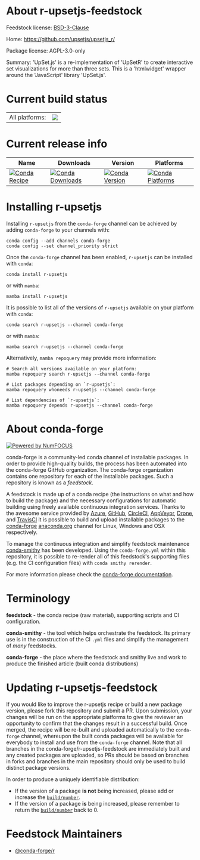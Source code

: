 About r-upsetjs-feedstock
=========================

Feedstock license: [BSD-3-Clause](https://github.com/conda-forge/r-upsetjs-feedstock/blob/main/LICENSE.txt)

Home: https://github.com/upsetjs/upsetjs_r/

Package license: AGPL-3.0-only

Summary: 'UpSet.js' is a re-implementation of 'UpSetR' to create interactive set visualizations for more than three sets. This is a 'htmlwidget' wrapper around the 'JavaScript' library 'UpSet.js'.

Current build status
====================


<table><tr><td>All platforms:</td>
    <td>
      <a href="https://dev.azure.com/conda-forge/feedstock-builds/_build/latest?definitionId=12882&branchName=main">
        <img src="https://dev.azure.com/conda-forge/feedstock-builds/_apis/build/status/r-upsetjs-feedstock?branchName=main">
      </a>
    </td>
  </tr>
</table>

Current release info
====================

| Name | Downloads | Version | Platforms |
| --- | --- | --- | --- |
| [![Conda Recipe](https://img.shields.io/badge/recipe-r--upsetjs-green.svg)](https://anaconda.org/conda-forge/r-upsetjs) | [![Conda Downloads](https://img.shields.io/conda/dn/conda-forge/r-upsetjs.svg)](https://anaconda.org/conda-forge/r-upsetjs) | [![Conda Version](https://img.shields.io/conda/vn/conda-forge/r-upsetjs.svg)](https://anaconda.org/conda-forge/r-upsetjs) | [![Conda Platforms](https://img.shields.io/conda/pn/conda-forge/r-upsetjs.svg)](https://anaconda.org/conda-forge/r-upsetjs) |

Installing r-upsetjs
====================

Installing `r-upsetjs` from the `conda-forge` channel can be achieved by adding `conda-forge` to your channels with:

```
conda config --add channels conda-forge
conda config --set channel_priority strict
```

Once the `conda-forge` channel has been enabled, `r-upsetjs` can be installed with `conda`:

```
conda install r-upsetjs
```

or with `mamba`:

```
mamba install r-upsetjs
```

It is possible to list all of the versions of `r-upsetjs` available on your platform with `conda`:

```
conda search r-upsetjs --channel conda-forge
```

or with `mamba`:

```
mamba search r-upsetjs --channel conda-forge
```

Alternatively, `mamba repoquery` may provide more information:

```
# Search all versions available on your platform:
mamba repoquery search r-upsetjs --channel conda-forge

# List packages depending on `r-upsetjs`:
mamba repoquery whoneeds r-upsetjs --channel conda-forge

# List dependencies of `r-upsetjs`:
mamba repoquery depends r-upsetjs --channel conda-forge
```


About conda-forge
=================

[![Powered by
NumFOCUS](https://img.shields.io/badge/powered%20by-NumFOCUS-orange.svg?style=flat&colorA=E1523D&colorB=007D8A)](https://numfocus.org)

conda-forge is a community-led conda channel of installable packages.
In order to provide high-quality builds, the process has been automated into the
conda-forge GitHub organization. The conda-forge organization contains one repository
for each of the installable packages. Such a repository is known as a *feedstock*.

A feedstock is made up of a conda recipe (the instructions on what and how to build
the package) and the necessary configurations for automatic building using freely
available continuous integration services. Thanks to the awesome service provided by
[Azure](https://azure.microsoft.com/en-us/services/devops/), [GitHub](https://github.com/),
[CircleCI](https://circleci.com/), [AppVeyor](https://www.appveyor.com/),
[Drone](https://cloud.drone.io/welcome), and [TravisCI](https://travis-ci.com/)
it is possible to build and upload installable packages to the
[conda-forge](https://anaconda.org/conda-forge) [anaconda.org](https://anaconda.org/)
channel for Linux, Windows and OSX respectively.

To manage the continuous integration and simplify feedstock maintenance
[conda-smithy](https://github.com/conda-forge/conda-smithy) has been developed.
Using the ``conda-forge.yml`` within this repository, it is possible to re-render all of
this feedstock's supporting files (e.g. the CI configuration files) with ``conda smithy rerender``.

For more information please check the [conda-forge documentation](https://conda-forge.org/docs/).

Terminology
===========

**feedstock** - the conda recipe (raw material), supporting scripts and CI configuration.

**conda-smithy** - the tool which helps orchestrate the feedstock.
                   Its primary use is in the construction of the CI ``.yml`` files
                   and simplify the management of *many* feedstocks.

**conda-forge** - the place where the feedstock and smithy live and work to
                  produce the finished article (built conda distributions)


Updating r-upsetjs-feedstock
============================

If you would like to improve the r-upsetjs recipe or build a new
package version, please fork this repository and submit a PR. Upon submission,
your changes will be run on the appropriate platforms to give the reviewer an
opportunity to confirm that the changes result in a successful build. Once
merged, the recipe will be re-built and uploaded automatically to the
`conda-forge` channel, whereupon the built conda packages will be available for
everybody to install and use from the `conda-forge` channel.
Note that all branches in the conda-forge/r-upsetjs-feedstock are
immediately built and any created packages are uploaded, so PRs should be based
on branches in forks and branches in the main repository should only be used to
build distinct package versions.

In order to produce a uniquely identifiable distribution:
 * If the version of a package **is not** being increased, please add or increase
   the [``build/number``](https://docs.conda.io/projects/conda-build/en/latest/resources/define-metadata.html#build-number-and-string).
 * If the version of a package **is** being increased, please remember to return
   the [``build/number``](https://docs.conda.io/projects/conda-build/en/latest/resources/define-metadata.html#build-number-and-string)
   back to 0.

Feedstock Maintainers
=====================

* [@conda-forge/r](https://github.com/conda-forge/r/)

